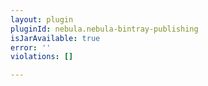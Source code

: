 ```yaml
---
layout: plugin
pluginId: nebula.nebula-bintray-publishing
isJarAvailable: true
error: ''
violations: []

---
```

